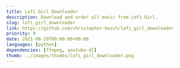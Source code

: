 ```yaml
---
title: Lofi Girl Downloader
description: Download and order all music from Lofi Girl.
slug: lofi_girl_downloader
link: https://github.com/christopher-besch/lofi_girl_downloader
priority: 9
date: 2021-08-29T00:00:00+00:00
languages: [python]
dependencies: [ffmpeg, youtube-dl]
thumb: ../images/thumbs/lofi_girl_downloader.png
---
```


